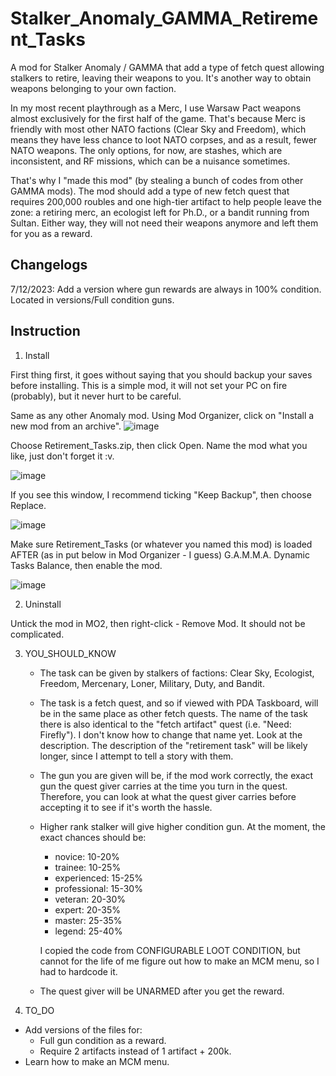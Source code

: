 # Stalker_Anomaly_GAMMA_Retirement_Tasks
A mod for Stalker Anomaly / GAMMA that add a type of fetch quest allowing stalkers to retire, leaving their weapons to you. It's another way to obtain weapons belonging to your own faction.

In my most recent playthrough as a Merc, I use Warsaw Pact weapons almost exclusively for the first half of the game. That's because Merc is friendly with most other NATO factions (Clear Sky and Freedom), which means they have less chance to loot NATO corpses, and as a result, fewer NATO weapons. The only options, for now, are stashes, which are inconsistent, and RF missions, which can be a nuisance sometimes.

That's why I "made this mod" (by stealing a bunch of codes from other GAMMA mods). The mod should add a type of new fetch quest that requires 200,000 roubles and one high-tier artifact to help people leave the zone: a retiring merc, an ecologist left for Ph.D., or a bandit running from Sultan. Either way, they will not need their weapons anymore and left them for you as a reward.

## Changelogs

7/12/2023: Add a version where gun rewards are always in 100% condition. Located in versions/Full condition guns.

## Instruction

1. Install

First thing first, it goes without saying that you should backup your saves before installing. This is a simple mod, it will not set your PC on fire (probably), but it never hurt to be careful.

Same as any other Anomaly mod. Using Mod Organizer, click on "Install a new mod from an archive".
![image](https://github.com/vbrfgd/Stalker_Anomaly_GAMMA_Retirement_Tasks/assets/74977622/d1898849-f8ae-4908-be0e-5894fb125607)

Choose Retirement_Tasks.zip, then click Open. Name the mod what you like, just don't forget it :v.

![image](https://github.com/vbrfgd/Stalker_Anomaly_GAMMA_Retirement_Tasks/assets/74977622/2635256d-44a3-4562-9596-edca2f7b149b)

If you see this window, I recommend ticking "Keep Backup", then choose Replace.

![image](https://github.com/vbrfgd/Stalker_Anomaly_GAMMA_Retirement_Tasks/assets/74977622/6e75d84a-57ca-4cfa-9595-7e201d47e38e)

Make sure Retirement_Tasks (or whatever you named this mod) is loaded AFTER (as in put below in Mod Organizer - I guess) G.A.M.M.A. Dynamic Tasks Balance, then enable the mod.

![image](https://github.com/vbrfgd/Stalker_Anomaly_GAMMA_Retirement_Tasks/assets/74977622/09029f4d-a339-4c74-88c1-5745208e3679)

2. Uninstall

Untick the mod in MO2, then right-click - Remove Mod. It should not be complicated.

3. YOU_SHOULD_KNOW

   - The task can be given by stalkers of factions: Clear Sky, Ecologist, Freedom, Mercenary, Loner, Military, Duty, and Bandit.
   - The task is a fetch quest, and so if viewed with PDA Taskboard, will be in the same place as other fetch quests. The name of the task there is also identical to the "fetch artifact" quest (i.e. "Need: Firefly"). I don't know how to change that name yet. Look at the description. The description of the "retirement task" will be likely longer, since I attempt to tell a story with them.
   - The gun you are given will be, if the mod work correctly, the exact gun the quest giver carries at the time you turn in the quest. Therefore, you can look at what the quest giver carries before accepting it to see if it's worth the hassle.
   - Higher rank stalker will give higher condition gun. At the moment, the exact chances should be:
       - novice:        10-20%
       - trainee:       10-25%
       - experienced:   15-25%
       - professional:  15-30%
       - veteran:       20-30%
       - expert:        20-35%
       - master:        25-35%
       - legend:        25-40%
         
     I copied the code from CONFIGURABLE LOOT CONDITION, but cannot for the life of me figure out how to make an MCM menu, so I had to hardcode it.
   - The quest giver will be UNARMED after you get the reward.
    
4. TO_DO

- Add versions of the files for:
  - Full gun condition as a reward.
  - Require 2 artifacts instead of 1 artifact + 200k.
- Learn how to make an MCM menu.

         
